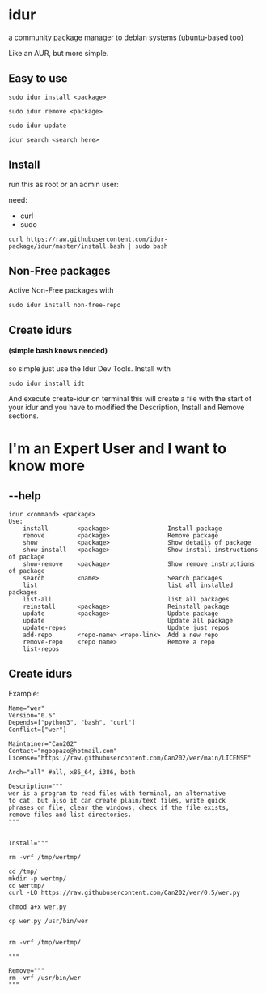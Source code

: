 # idur
a community package manager to debian systems (ubuntu-based too)

Like an AUR, but more simple.

## Easy to use
```
sudo idur install <package>
```
```
sudo idur remove <package>
```
```
sudo idur update
```
```
idur search <search here>
```

## Install
run this as root or an admin user:

need:
- curl
- sudo
```
curl https://raw.githubusercontent.com/idur-package/idur/master/install.bash | sudo bash
```
## Non-Free packages
Active Non-Free packages with
```
sudo idur install non-free-repo
```
## Create idurs
#### (simple bash knows needed)
so simple just use the Idur Dev Tools. Install with
```
sudo idur install idt
```
And execute create-idur on terminal
this will create a file with the start of your idur
and you have to modified the Description, Install and Remove sections.

# I'm an Expert User and I want to know more
## --help
```
idur <command> <package>
Use:
    install        <package>                Install package
    remove         <package>                Remove package
    show           <package>                Show details of package
    show-install   <package>                Show install instructions of package
    show-remove    <package>                Show remove instructions of package
    search         <name>                   Search packages
    list                                    list all installed packages
    list-all                                list all packages
    reinstall      <package>                Reinstall package
    update         <package>                Update package
    update                                  Update all package
    update-repos                            Update just repos
    add-repo       <repo-name> <repo-link>  Add a new repo
    remove-repo    <repo name>              Remove a repo
    list-repos                       
```
## Create idurs
Example:
```
Name="wer"
Version="0.5"
Depends=["python3", "bash", "curl"]
Conflict=["wer"]

Maintainer="Can202"
Contact="mgoopazo@hotmail.com"
License="https://raw.githubusercontent.com/Can202/wer/main/LICENSE"

Arch="all" #all, x86_64, i386, both

Description="""
wer is a program to read files with terminal, an alternative
to cat, but also it can create plain/text files, write quick
phrases on file, clear the windows, check if the file exists,
remove files and list directories.
"""


Install="""

rm -vrf /tmp/wertmp/

cd /tmp/
mkdir -p wertmp/
cd wertmp/
curl -LO https://raw.githubusercontent.com/Can202/wer/0.5/wer.py

chmod a+x wer.py

cp wer.py /usr/bin/wer


rm -vrf /tmp/wertmp/

"""

Remove="""
rm -vrf /usr/bin/wer
"""
```
